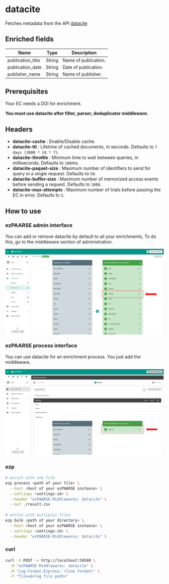 # datacite

Fetches metadata from the API [datacite](https://datacite.org/)

## Enriched fields

| Name | Type | Description |
| --- | --- | --- |
| publication_title | String | Name of publication. |
| publication_date | String | Date of publication. |
| publisher_name | String | Name of publisher. |

## Prerequisites

Your EC needs a DOI for enrichment.

**You must use datacite after filter, parser, deduplicator middleware.**

## Headers

+ **datacite-cache** : Enable/Disable cache.
+ **datacite-ttl** : Lifetime of cached documents, in seconds. Defaults to ``7 days (3600 * 24 * 7)``.
+ **datacite-throttle** : Minimum time to wait between queries, in milliseconds. Defaults to ``100``ms.
+ **datacite-paquet-size** : Maximum number of identifiers to send for query in a single request. Defaults to ``50``.
+ **datacite-buffer-size** : Maximum number of memorized access events before sending a request. Defaults to ``1000``.
+ **datacite-max-attempts** : Maximum number of trials before passing the EC in error. Defaults to ``5``.


## How to use

### ezPAARSE admin interface

You can add or remove datacite by default to all your enrichments, To do this, go to the middleware section of administration.

![image](./docs/admin-interface.png)

### ezPAARSE process interface

You can use datacite for an enrichment process. You just add the middleware.

![image](./docs/process-interface.png)


### ezp

```bash
# enrich with one file
ezp process <path of your file> \
  --host <host of your ezPAARSE instance> \
  --settings <settings-id> \
  --header "ezPAARSE-Middlewares: datacite" \
  --out ./result.csv

# enrich with multiples files
ezp bulk <path of your directory> \
  --host <host of your ezPAARSE instance> \
  --settings <settings-id> \
  --header "ezPAARSE-Middlewares: datacite" \

```

### curl

```bash
curl -X POST -v http://localhost:59599 \
  -H "ezPAARSE-Middlewares: datacite" \
  -H "Log-Format-Ezproxy: <line format>" \
  -F "file=@<log file path>"

```
